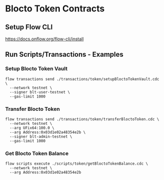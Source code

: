# Blocto Token Contracts

## Setup Flow CLI
https://docs.onflow.org/flow-cli/install

## Run Scripts/Transactions - Examples
### Setup Blocto Token Vault
```
flow transactions send ./transactions/token/setupBloctoTokenVault.cdc \
  --network testnet \
  --signer blt-user-testnet \
  --gas-limit 1000
```

### Transfer Blocto Token
```
flow transactions send ./transactions/token/transferBloctoToken.cdc \
  --network testnet \
  --arg UFix64:100.0 \
  --arg Address:0x03d1e02a48354e2b \
  --signer blt-admin-testnet \
  --gas-limit 1000
```

### Get Blocto Token Balance
```
flow scripts execute ./scripts/token/getBloctoTokenBalance.cdc \
  --network testnet \
  --arg Address:0x03d1e02a48354e2b
```
